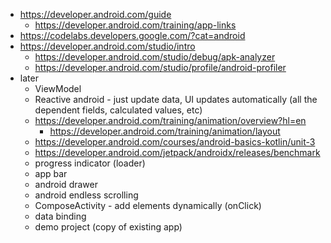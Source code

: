 * https://developer.android.com/guide
    * https://developer.android.com/training/app-links
* https://codelabs.developers.google.com/?cat=android
* https://developer.android.com/studio/intro
	* https://developer.android.com/studio/debug/apk-analyzer
	* https://developer.android.com/studio/profile/android-profiler
* later
    * ViewModel
    * Reactive android - just update data, UI updates automatically (all the dependent fields, calculated values, etc)
    * https://developer.android.com/training/animation/overview?hl=en
        * https://developer.android.com/training/animation/layout
    * https://developer.android.com/courses/android-basics-kotlin/unit-3
    * https://developer.android.com/jetpack/androidx/releases/benchmark
    * progress indicator (loader)
    * app bar
    * android drawer
    * android endless scrolling
    * ComposeActivity - add elements dynamically (onClick)
    * data binding
    * demo project (copy of existing app)
    